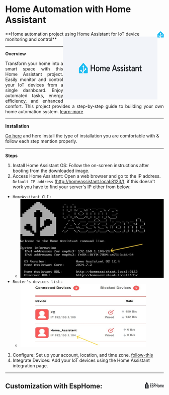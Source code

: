 # Home Automation with Home Assistant 
<img align = "right" width="20" height="20" src="./docs/HA_Icon.jpg">
**Home automation project using Home Assistant for IoT device monitoring and control**

<img align = "right" width="300" height="200" src="./docs/logo.jpg">

----

<div align="justify"> 

**Overview**

Transform your home into a smart space with this Home Assistant project. Easily monitor and control your IoT devices from a single dashboard. Enjoy automated tasks, energy efficiency, and enhanced comfort. This project provides a step-by-step guide to building your own home automation system. [learn-more](https://www.home-assistant.io/)

</div>

----

**Installation**
  
[Go here](https://www.home-assistant.io/installation/) and here install the type of installation you are comfortable with & follow each step mention properly.

</div>

----

**Steps**

1. Install Home Assistant OS: Follow the on-screen instructions after booting from the downloaded image.
2. Access Home Assistant: Open a web browser and go to the IP address. 
    `Default IP address` (http://homeassistant.local:8123/), if this doesn't work you have to find your server's IP either from below:
  - `HomeAssitant CLI` : 
    - <img width="600" height="250" src="./docs/CLI.jpg">
  - `Router's devices list` : 
    - <img width="400" height="200" src="./docs/RouterList.jpg ">

3. Configure: Set up your account, location, and time zone. [follow-this](https://www.home-assistant.io/getting-started/onboarding)
4. Integrate Devices: Add your IoT devices using the Home Assistant integration page.

----

## Customization with EspHome: <img align = "right" width="60" height="20" src="./docs/EspHome_Icon.jpg">

